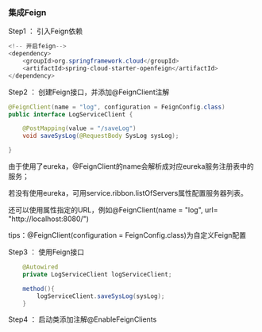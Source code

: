 ### 集成Feign
Step1 ：
引入Feign依赖
````java
<!-- 开启feign-->
<dependency>
    <groupId>org.springframework.cloud</groupId>
    <artifactId>spring-cloud-starter-openfeign</artifactId>
</dependency>
````

Step2 ：
创建Feign接口，并添加@FeignClient注解
````java
@FeignClient(name = "log", configuration = FeignConfig.class)
public interface LogServiceClient {

    @PostMapping(value = "/saveLog")
    void saveSysLog(@RequestBody SysLog sysLog);

}
````
由于使用了eureka，@FeignClient的name会解析成对应eureka服务注册表中的服务；

若没有使用eureka，可用service.ribbon.listOfServers属性配置服务器列表。

还可以使用属性指定的URL，例如@FeignClient(name = "log", url= "http://localhost:8080/")

tips：@FeignClient(configuration = FeignConfig.class)为自定义Feign配置

Step3 ：
使用Feign接口

````java
    @Autowired
    private LogServiceClient logServiceClient;

    method(){
        logServiceClient.saveSysLog(sysLog);
    }   
````

Step4 ：
启动类添加注解@EnableFeignClients

